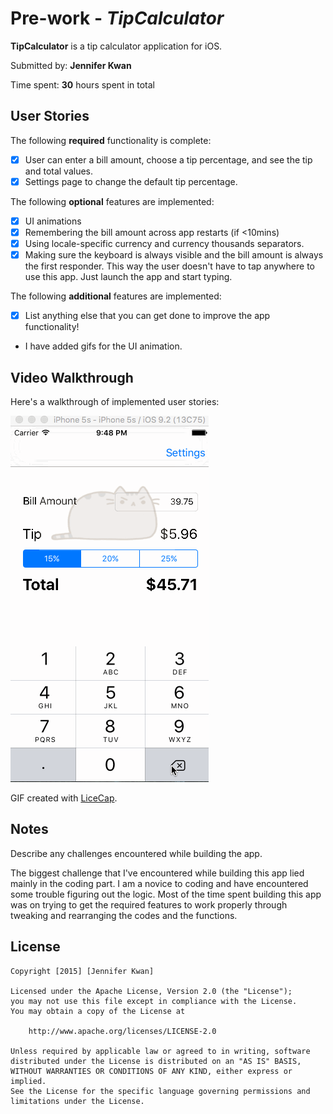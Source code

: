 # Pre-work - *TipCalculator*

**TipCalculator** is a tip calculator application for iOS.

Submitted by: **Jennifer Kwan**

Time spent: **30** hours spent in total

## User Stories

The following **required** functionality is complete:

* [X] User can enter a bill amount, choose a tip percentage, and see the tip and total values.
* [X] Settings page to change the default tip percentage.

The following **optional** features are implemented:
* [X] UI animations
* [X] Remembering the bill amount across app restarts (if <10mins)
* [X] Using locale-specific currency and currency thousands separators.
* [X] Making sure the keyboard is always visible and the bill amount is always the first responder. This way the user doesn't have to tap anywhere to use this app. Just launch the app and start typing.

The following **additional** features are implemented:

- [X] List anything else that you can get done to improve the app functionality!
- I have added gifs for the UI animation.

## Video Walkthrough 

Here's a walkthrough of implemented user stories:

![demo](LICEcap3.gif)

GIF created with [LiceCap](http://www.cockos.com/licecap/).

## Notes

Describe any challenges encountered while building the app.

The biggest challenge that I've encountered while building this app lied mainly in the coding part. I am a novice to coding and have encountered some trouble figuring out the logic. Most of the time spent building this app was on trying to get the required features to work properly through tweaking and rearranging the codes and the functions. 

## License

    Copyright [2015] [Jennifer Kwan]

    Licensed under the Apache License, Version 2.0 (the "License");
    you may not use this file except in compliance with the License.
    You may obtain a copy of the License at

        http://www.apache.org/licenses/LICENSE-2.0

    Unless required by applicable law or agreed to in writing, software
    distributed under the License is distributed on an "AS IS" BASIS,
    WITHOUT WARRANTIES OR CONDITIONS OF ANY KIND, either express or implied.
    See the License for the specific language governing permissions and
    limitations under the License.

